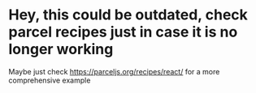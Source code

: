 # Hey, this could be outdated, check parcel recipes just in case it is no longer working
Maybe just check https://parceljs.org/recipes/react/ for a more comprehensive example
